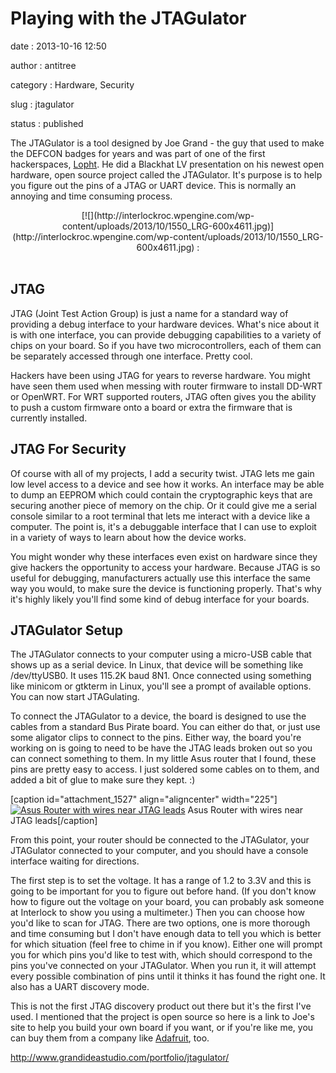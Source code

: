 Playing with the JTAGulator
===========================

date
:   2013-10-16 12:50

author
:   antitree

category
:   Hardware, Security

slug
:   jtagulator

status
:   published

The JTAGulator is a tool designed by Joe Grand - the guy that used to
make the DEFCON badges for years and was part of one of the first
hackerspaces, [Lopht](http://en.wikipedia.org/wiki/L0pht). He did a
Blackhat LV presentation on his newest open hardware, open source
project called the JTAGulator. It's purpose is to help you figure out
the pins of a JTAG or UART device. This is normally an annoying and time
consuming process.

<div style="text-align: center;">
[![<http://www.adafruit.com/blog/2013/10/04/new-product-grand-ideas-studio-jtagulator/>](http://interlockroc.wpengine.com/wp-content/uploads/2013/10/1550_LRG-600x4611.jpg)](http://interlockroc.wpengine.com/wp-content/uploads/2013/10/1550_LRG-600x4611.jpg)
:   <http://www.adafruit.com/blog/2013/10/04/new-product-grand-ideas-studio-jtagulator/>

</div>
 

JTAG
----

JTAG (Joint Test Action Group) is just a name for a standard way of
providing a debug interface to your hardware devices. What's nice about
it is with one interface, you can provide debugging capabilities to a
variety of chips on your board. So if you have two microcontrollers,
each of them can be separately accessed through one interface. Pretty
cool.

Hackers have been using JTAG for years to reverse hardware. You might
have seen them used when messing with router firmware to install DD-WRT
or OpenWRT. For WRT supported routers, JTAG often gives you the ability
to push a custom firmware onto a board or extra the firmware that is
currently installed.

JTAG For Security
-----------------

Of course with all of my projects, I add a security twist. JTAG lets me
gain low level access to a device and see how it works. An interface may
be able to dump an EEPROM which could contain the cryptographic keys
that are securing another piece of memory on the chip. Or it could give
me a serial console similar to a root terminal that lets me interact
with a device like a computer. The point is, it's a debuggable interface
that I can use to exploit in a variety of ways to learn about how the
device works.

You might wonder why these interfaces even exist on hardware since they
give hackers the opportunity to access your hardware. Because JTAG is so
useful for debugging, manufacturers actually use this interface the same
way you would, to make sure the device is functioning properly. That's
why it's highly likely you'll find some kind of debug interface for your
boards.

JTAGulator Setup
----------------

The JTAGulator connects to your computer using a micro-USB cable that
shows up as a serial device. In Linux, that device will be something
like /dev/ttyUSB0. It uses 115.2K baud 8N1. Once connected using
something like minicom or gtkterm in Linux, you'll see a prompt of
available options. You can now start JTAGulating.

To connect the JTAGulator to a device, the board is designed to use the
cables from a standard Bus Pirate board. You can either do that, or just
use some aligator clips to connect to the pins. Either way, the board
you're working on is going to need to be have the JTAG leads broken out
so you can connect something to them. In my little Asus router that I
found, these pins are pretty easy to access. I just soldered some cables
on to them, and added a bit of glue to make sure they kept. :)

[caption id="attachment\_1527" align="aligncenter" width="225"][![Asus
Router with wires near JTAG
leads](http://interlockroc.wpengine.com/wp-content/uploads/2013/10/IMG_20131015_1929571-225x300.jpg)](http://interlockroc.wpengine.com/wp-content/uploads/2013/10/IMG_20131015_1929571.jpg)
Asus Router with wires near JTAG leads[/caption]

From this point, your router should be connected to the JTAGulator, your
JTAGulator connected to your computer, and you should have a console
interface waiting for directions.

The first step is to set the voltage. It has a range of 1.2 to 3.3V and
this is going to be important for you to figure out before hand. (If you
don't know how to figure out the voltage on your board, you can probably
ask someone at Interlock to show you using a multimeter.) Then you can
choose how you'd like to scan for JTAG. There are two options, one is
more thorough and time consuming but I don't have enough data to tell
you which is better for which situation (feel free to chime in if you
know). Either one will prompt you for which pins you'd like to test
with, which should correspond to the pins you've connected on your
JTAGulator. When you run it, it will attempt every possible combination
of pins until it thinks it has found the right one. It also has a UART
discovery mode.

This is not the first JTAG discovery product out there but it's the
first I've used. I mentioned that the project is open source so here is
a link to Joe's site to help you build your own board if you want, or if
you're like me, you can buy them from a company like
[Adafruit](http://www.adafruit.com/blog/2013/10/04/new-product-grand-ideas-studio-jtagulator/),
too.

<http://www.grandideastudio.com/portfolio/jtagulator/>
